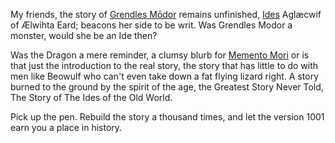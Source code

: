 My friends, the story of [Grendles Mōdor][1] remains unfinished, [Ides][2]
Aglæcwif of Ælwihta Eard; beacons her side to be writ. Was Grendles Modor a
monster, would she be an Ide then?

Was the Dragon a mere reminder, a clumsy blurb for [Memento Mori][3] or is
that just the introduction to the real story, the story that has little to
do with men like Beowulf who can't even take down a fat flying lizard
right. A story burned to the ground by the spirit of the age, the Greatest
Story Never Told, The Story of The Ides of the Old World.

Pick up the pen. Rebuild the story a thousand times, and let the version
1001 earn you a place in history.

[1]: https://en.wikipedia.org/wiki/Grendel%27s_mother "Grendel's Mother"
[2]: https://en.wikipedia.org/wiki/Idis_(Germanic)
[3]: https://en.wikipedia.org/wiki/Memento_mori